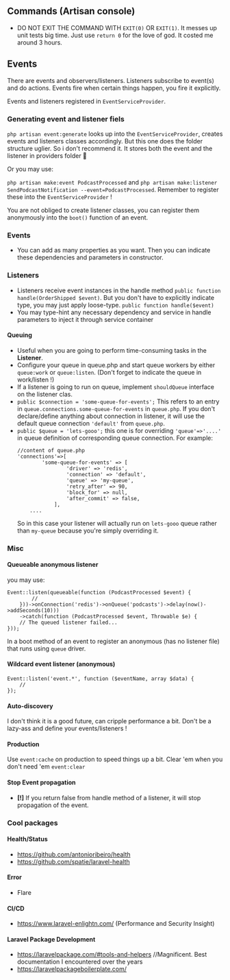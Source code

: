 ## Commands (Artisan console)

- DO NOT EXIT THE COMMAND WITH `EXIT(0)` OR `EXIT(1)`. It messes up unit tests big time. Just use `return 0` for the love of god. It costed me around 3 hours.


## Events

There are events and observers/listeners. Listeners subscribe to event(s) and do actions. Events fire when certain things happen, you fire it explicitly. 

Events and listeners registered in `EventServiceProvider`.

### Generating event and listener fiels

`php artisan event:generate` looks up into the `EventServiceProvider`, creates events and listeners classes accordingly. But this one does the folder structure uglier. So i don't recommend it. It stores both the event and the listener in providers folder 🤢

Or you may use:

`php artisan make:event PodcastProcessed` and `php artisan make:listener SendPodcastNotification --event=PodcastProcessed`. Remember to register these into the `EventServiceProvider` !

You are not obliged to create listener classes, you can register them anonymously into the `boot()` function of an event.

### Events
- You can add as many properties as you want. Then you can indicate these dependencies and parameters in constructor.

### Listeners
- Listeners receive event instances in the handle method `public function handle(OrderShipped $event)`. But you don't have to explicitly indicate type, you may just apply loose-type. `public function handle($event)`
- You may type-hint any necessary dependency and service in handle parameters to inject it through service container

#### Queuing
- Useful when you are going to perform time-consuming tasks in the **Listener**.
- Configure your queue in queue.php and start queue workers by either `queue:work` or `queue:listen`. (Don't forget to indicate the queue in work/listen !)
- If a listener is going to run on queue, implement `shouldQueue` interface on the listener clas.
- `public $connection = 'some-queue-for-events';` This refers to an entry in `queue.connections.some-queue-for-events` in `queue.php`. If you don't declare/define anything about connection in listener, it will use the default queue connection `'default'` from `queue.php`.
- `public $queue = 'lets-gooo';` this one is for overriding `'queue'=>'....'` in queue definition of corresponding queue connection. For example:
    ```
    //content of queue.php
    'connections'=>[
            'some-queue-for-events' => [
                    'driver' => 'redis',
                    'connection' => 'default',
                    'queue' => 'my-queue',
                    'retry_after' => 90,
                    'block_for' => null,
                    'after_commit' => false,
                ],
        ....
    ```
    So in this case your listener will actually run on `lets-gooo` queue rather than `my-queue` because you're simply overriding it.


### Misc

#### Queueable anonymous listener
you may use:
```
Event::listen(queueable(function (PodcastProcessed $event) {
        //
    }))->onConnection('redis')->onQueue('podcasts')->delay(now()->addSeconds(10)))
    ->catch(function (PodcastProcessed $event, Throwable $e) {
    // The queued listener failed...
}));
```
In a boot method of an event to register an anonymous (has no listener file) that runs using `queue` driver.

#### Wildcard event listener (anonymous)
```
Event::listen('event.*', function ($eventName, array $data) {
    //
});
```

#### Auto-discovery
I don't think it is a good future, can cripple performance a bit. Don't be a lazy-ass and define your events/listeners !

#### Production
Use `event:cache` on production to speed things up a bit. Clear 'em when you don't need 'em `event:clear`


#### Stop Event propagation
- **[!]** If you return false from handle method of a listener, it will stop propagation of the event.








### Cool packages

#### Health/Status
- https://github.com/antonioribeiro/health
- https://github.com/spatie/laravel-health

#### Error
- Flare


#### CI/CD
- https://www.laravel-enlightn.com/ (Performance and Security Insight)



#### Laravel Package Development
- https://laravelpackage.com/#tools-and-helpers //Magnificent. Best documentation I encountered over the years
- https://laravelpackageboilerplate.com/
